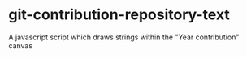 # git-contribution-repository-text
A javascript script which draws strings within the "Year contribution" canvas
